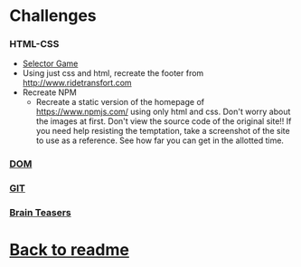 # Challenges

### HTML-CSS 
- [Selector Game](http://flukeout.github.io/)
- Using just css and html, recreate the footer from http://www.ridetransfort.com
- Recreate NPM
	- Recreate a static version of the homepage of https://www.npmjs.com/ using only html and css. Don't worry about the images at first. Don't view the source code of the original site!! If you need help resisting the temptation, take a screenshot of the site to use as a reference. See how far you can get in the allotted time.

### [DOM](https://github.com/gSchool/challenges/tree/master/DOM)
### [GIT](https://github.com/gSchool/challenges/tree/master/Git)
### [Brain Teasers](https://github.com/gSchool/challenges/tree/master/Mental)

# [Back to readme](../readme.md)